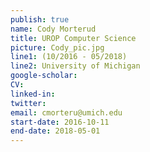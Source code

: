 ```yaml
---
publish: true
name: Cody Morterud
title: UROP Computer Science
picture: Cody_pic.jpg
line1: (10/2016 - 05/2018)
line2: University of Michigan
google-scholar: 
CV:
linked-in: 
twitter:
email: cmorteru@umich.edu
start-date: 2016-10-11
end-date: 2018-05-01
---
```

